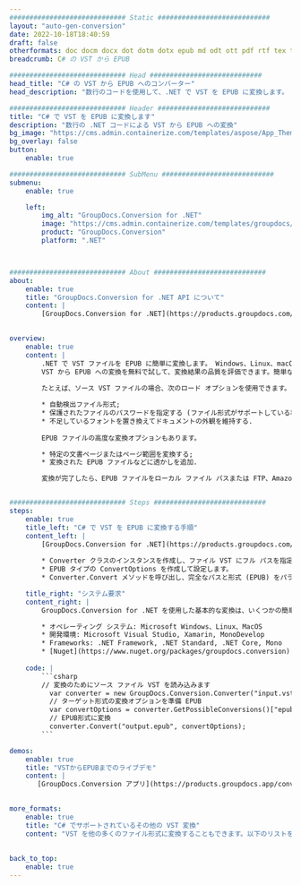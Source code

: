 ```yaml
---
############################# Static ############################
layout: "auto-gen-conversion"
date: 2022-10-18T18:40:59
draft: false
otherformats: doc docm docx dot dotm dotx epub md odt ott pdf rtf tex txt vdx vsdm vsdx vssm vssx vstm vstx vsx vtx xps
breadcrumb: C# の VST から EPUB

############################# Head ############################
head_title: "C# の VST から EPUB へのコンバーター"
head_description: "数行のコードを使用して、.NET で VST を EPUB に変換します。 GroupDocs ドキュメント変換 API を使用して、160 を超えるファイル形式を変換します。"

############################# Header ############################
title: "C# で VST を EPUB に変換します"
description: "数行の .NET コードによる VST から EPUB への変換"
bg_image: "https://cms.admin.containerize.com/templates/aspose/App_Themes/V3/images/bg/header1.png"
bg_overlay: false
button:
    enable: true

############################# SubMenu ############################
submenu:
    enable: true

    left:
        img_alt: "GroupDocs.Conversion for .NET"
        image: "https://cms.admin.containerize.com/templates/groupdocs/images/product-logos/90x90-noborder/groupdocs-conversion-net.png"
        product: "GroupDocs.Conversion"
        platform: ".NET"



############################# About ############################
about:
    enable: true
    title: "GroupDocs.Conversion for .NET API について"
    content: |
        [GroupDocs.Conversion for .NET](https://products.groupdocs.com/conversion/net/) を使用して、Microsoft Word、Excel、PowerPoint、PDF、Visio、およびその他の形式を変換できます。 GroupDocs.Conversion は、高いパフォーマンスが要求されるバックエンドおよび内部システムに適したスタンドアロン API です。 Microsoft や Open Office などのソフトウェアには依存しません。
    

overview:
    enable: true
    content: |
        .NET で VST ファイルを EPUB に簡単に変換します。 Windows、Linux、macOS など、任意のプラットフォームで C# コード行を 2 行だけ使用できます。
        VST から EPUB への変換を無料で試して、変換結果の品質を評価できます。簡単なファイル変換のシナリオに加えて、ソース VST ファイルをロードし、出力 EPUB 結果を保存するためのより高度なオプションを試すことができます。 
        
        たとえば、ソース VST ファイルの場合、次のロード オプションを使用できます。

        * 自動検出ファイル形式;
        * 保護されたファイルのパスワードを指定する (ファイル形式がサポートしている場合);
        * 不足しているフォントを置き換えてドキュメントの外観を維持する.
        
        EPUB ファイルの高度な変換オプションもあります。

        * 特定の文書ページまたはページ範囲を変換する;
        * 変換された EPUB ファイルなどに透かしを追加.

        変換が完了したら、EPUB ファイルをローカル ファイル パスまたは FTP、Amazon S3、Google Drive、Dropbox などのサードパーティ ストレージに保存できます。注意してください - VST を {{ に変換するにはTO}} MS Office、Open Office、Adobe Acrobat Reader などの追加のソフトウェアをインストールする必要はありません。


############################# Steps ############################
steps:
    enable: true
    title_left: "C# で VST を EPUB に変換する手順"
    content_left: |
        [GroupDocs.Conversion for .NET](https://products.groupdocs.com/conversion/net/) を使用すると、開発者は数行のコードで VST ファイルを EPUB に簡単に変換できます。
        
        * Converter クラスのインスタンスを作成し、ファイル VST にフル パスを指定します。
        * EPUB タイプの ConvertOptions を作成して設定します。
        * Converter.Convert メソッドを呼び出し、完全なパスと形式 (EPUB) をパラメーターとして渡します。

    title_right: "システム要求"
    content_right: |
        GroupDocs.Conversion for .NET を使用した基本的な変換は、いくつかの簡単な手順で実行できます。当社の API は、すべての主要なプラットフォームとオペレーティング システムでサポートされています。以下のコードを実行する前に、システムに次の前提条件がインストールされていることを確認してください。

        * オペレーティング システム: Microsoft Windows、Linux、MacOS
        * 開発環境: Microsoft Visual Studio, Xamarin, MonoDevelop
        * Frameworks: .NET Framework, .NET Standard, .NET Core, Mono
        * [Nuget](https://www.nuget.org/packages/groupdocs.conversion) から最新の GroupDocs.Conversion for .NET を取得します
         
    code: |
        ```csharp    
        // 変換のためにソース ファイル VST を読み込みます
          var converter = new GroupDocs.Conversion.Converter("input.vst");
          // ターゲット形式の変換オプションを準備 EPUB
          var convertOptions = converter.GetPossibleConversions()["epub"].ConvertOptions;
          // EPUB形式に変換
          converter.Convert("output.epub", convertOptions);
        ```

demos:
    enable: true
    title: "VSTからEPUBまでのライブデモ"
    content: |
       [GroupDocs.Conversion アプリ](https://products.groupdocs.app/conversion/family) Web サイトにアクセスして、今すぐ VST を EPUB に変換してください。オンラインデモには次の利点があります
          

more_formats:
    enable: true
    title: "C# でサポートされているその他の VST 変換"
    content: "VST を他の多くのファイル形式に変換することもできます。以下のリストをご覧ください。"
       
       
back_to_top:
    enable: true
---
```

